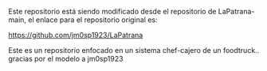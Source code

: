 Este repositorio está siendo modificado desde el repositorio de LaPatrana-main, el enlace para el repositorio original es:

https://github.com/jm0sp1923/LaPatrana

Este es un repositorio enfocado en un sistema chef-cajero de un foodtruck.. gracias por el modelo a jm0sp1923  

